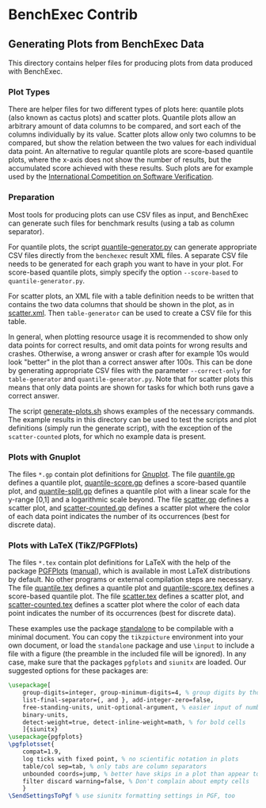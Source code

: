 # BenchExec Contrib
## Generating Plots from BenchExec Data
This directory contains helper files for producing plots
from data produced with BenchExec.

### Plot Types
There are helper files for two different types of plots here:
quantile plots (also known as cactus plots) and scatter plots.
Quantile plots allow an arbitrary amount of data columns to be compared,
and sort each of the columns individually by its value.
Scatter plots allow only two columns to be compared,
but show the relation between the two values for each individual data point.
An alternative to regular quantile plots are score-based quantile plots,
where the x-axis does not show the number of results,
but the accumulated score achieved with these results.
Such plots are for example used by the
[International Competition on Software Verification](http://sv-comp.sosy-lab.org/2015/results/).

### Preparation
Most tools for producing plots can use CSV files as input,
and BenchExec can generate such files for benchmark results
(using a tab as column separator).

For quantile plots, the script [quantile-generator.py](quantile-generator.py)
can generate appropriate CSV files directly from the `benchexec` result XML files.
A separate CSV file needs to be generated for each graph you want to have in your plot.
For score-based quantile plots,
simply specify the option `--score-based` to `quantile-generator.py`.

For scatter plots, an XML file with a table definition needs to be written
that contains the two data columns that should be shown in the plot,
as in [scatter.xml](scatter.xml).
Then `table-generator` can be used to create a CSV file for this table.

In general, when plotting resource usage it is recommended to show only
data points for correct results, and omit data points for wrong results and crashes.
Otherwise, a wrong answer or crash after for example 10s would look "better"
in the plot than a correct answer after 100s.
This can be done by generating appropriate CSV files with the parameter `--correct-only`
for `table-generator` and `quantile-generator.py`.
Note that for scatter plots this means that only data points are shown for tasks
for which both runs gave a correct answer.

The script [generate-plots.sh](generate-plots.sh) shows examples of the necessary commands.
The example results in this directory can be used to test the scripts and plot definitions
(simply run the generate script),
with the exception of the `scatter-counted` plots, for which no example data is present.

### Plots with Gnuplot
The files `*.gp` contain plot definitions for [Gnuplot](http://www.gnuplot.info).
The file [quantile.gp](quantile.gp) defines a quantile plot,
[quantile-score.gp](quantile-score.gp) defines a score-based quantile plot,
and [quantile-split.gp](quantile-split.gp) defines a quantile plot
with a linear scale for the y-range [0,1] and a logarithmic scale beyond.
The file [scatter.gp](scatter.gp) defines a scatter plot,
and [scatter-counted.gp](scatter-counted.gp) defines a scatter plot
where the color of each data point indicates the number of its occurrences
(best for discrete data).

### Plots with LaTeX (TikZ/PGFPlots)
The files `*.tex` contain plot definitions for LaTeX
with the help of the package [PGFPlots](http://pgfplots.sourceforge.net/)
([manual](http://pgfplots.sourceforge.net/pgfplots.pdf)),
which is available in most LaTeX distributions by default.
No other programs or external compilation steps are necessary.
The file [quantile.tex](quantile.tex) defines a quantile plot and
[quantile-score.tex](quantile-score.tex) defines a score-based quantile plot.
The file [scatter.tex](scatter.tex) defines a scatter plot,
and [scatter-counted.tex](scatter-counted.tex) defines a scatter plot
where the color of each data point indicates the number of its occurrences
(best for discrete data).

These examples use the package [standalone](https://www.ctan.org/pkg/standalone)
to be compilable with a minimal document.
You can copy the `tikzpicture` environment into your own document,
or load the `standalone` package and use `\input` to include a file with a figure
(the preamble in the included file will be ignored).
In any case, make sure that the packages `pgfplots` and `siunitx` are loaded.
Our suggested options for these packages are:

```latex
\usepackage[
    group-digits=integer, group-minimum-digits=4, % group digits by thousands
    list-final-separator={, and }, add-integer-zero=false,
    free-standing-units, unit-optional-argument, % easier input of numbers with units
    binary-units,
    detect-weight=true, detect-inline-weight=math, % for bold cells
    ]{siunitx}
\usepackage{pgfplots}
\pgfplotsset{
    compat=1.9,
    log ticks with fixed point, % no scientific notation in plots
    table/col sep=tab, % only tabs are column separators
    unbounded coords=jump, % better have skips in a plot than appear to be interpolating
    filter discard warning=false, % Don't complain about empty cells
    }
\SendSettingsToPgf % use siunitx formatting settings in PGF, too
```

